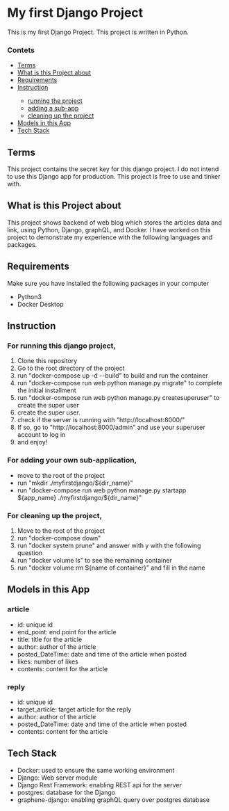 <h1>My first Django Project</h1>

This is my first Django Project. This project is written in Python.
### Contets
<ul>
    <li><a href="#terms">Terms</a></li>
    <li><a href="#whatisthis">What is this Project about</a></li>
    <li><a href="#requirements">Requirements</a></li>
    <li><a href="#instruction">Instruction</a></li>
    <ul>
        <li><a href="#instruction-runningtheproject">running the project</a></li>
        <li><a href="#instruction-addingasubapp">adding a sub-app</a></li>
        <li><a href="#instruction-cleaningup">cleaning up the project</a></li>
    </ul>
    <li><a href="#models">Models in this App</a></li>
    <li><a href="#tech-stack">Tech Stack</a></li>
</ul>

<h2 id="terms">Terms</h2>
This project contains the secret key for this django project.
I do not intend to use this Django app for production.
This project is free to use and tinker with.

<h2 id="whatisthis">What is this Project about</h2>
This project shows backend of web blog which stores the articles data and link,
 using  Python, Django, graphQL, and Docker.
I have worked on this project to demonstrate my experience with the
following languages and packages.

<h2 id="requirements">Requirements</h2>
Make sure you have installed the following packages in your computer
<ul>
    <li>Python3</li>
    <li>Docker Desktop</li>
</ul>

<h2 id="instruction">Instruction</h2>

<h3 id="instruction-runningtheproject">For running this django project,</h3>
<ol>
    <li>Clone this repository</li>
    <li>Go to the root directory of the project</li>
    <li>run "docker-compose up -d --build" to build and run the container</li>
    <li>run "docker-compose run web python manage.py migrate" to complete the initial installment</li>
    <li>run "docker-compose run web python manage.py createsuperuser" to create the super user</li>
    <li>create the super user.</li>
    <li>check if the server is running with "http://localhost:8000/"</li>
    <li>If so, go to "http://localhost:8000/admin" and use your superuser account to log in</li>
    <li>and enjoy!</li>
</ol>

<h3 id="instruction-addingasubapp">For adding your own sub-application,</h3>
<ul>
    <li>move to the root of the project</li>
    <li>run "mkdir ./myfirstdjango/${dir_name}"</li>
    <li>run "docker-compose run web python manage.py startapp ${app_name} ./myfirstdjango/${dir_name}"</li>
</ul>

<h3 id="instruction-cleaningup">For cleaning up the project,</h3>
<ol>
    <li>Move to the root of the project</li>
    <li>run "docker-compose down"</li>
    <li>run "docker system prune" and answer with y with the following question</li>
    <li>run "docker volume ls" to see the remaining container</li>
    <li>run "docker volume rm ${name of container}" and fill in the name</li>
</ol>

<h2 id="models">Models in this App</h2>

### article
<ul>
    <li>id: unique id</li>
    <li>end_point: end point for the article</li>
    <li>title: title for the article</li>
    <li>author: author of the article</li>
    <li>posted_DateTime: date and time of the article when posted</li>
    <li>likes: number of likes</li>
    <li>contents: content for the article</li>
</ul>

### reply
<ul>
    <li>id: unique id</li>
    <li>target_article: target article for the reply</li>
    <li>author: author of the article</li>
    <li>posted_DateTime: date and time of the article when posted</li>
    <li>contents: content for the article</li>
</ul>

<h2 id="tech-stack">Tech Stack</h2>
<ul>
    <li>Docker: used to ensure the same working environment</li>
    <li>Django: Web server module</li>
    <li>Django Rest Framework: enabling REST api for the server</li>
    <li>postgres: database for the Django</li>
    <li>graphene-django: enabling graphQL query over postgres database</li>
</ul>
